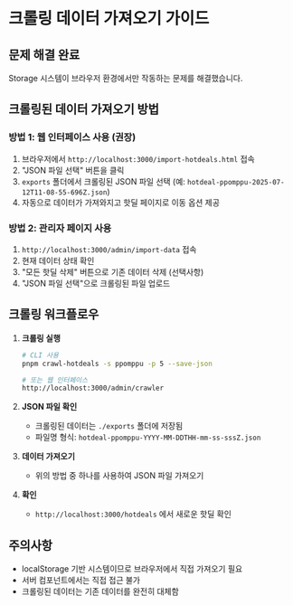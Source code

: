 # 크롤링 데이터 가져오기 가이드

## 문제 해결 완료

Storage 시스템이 브라우저 환경에서만 작동하는 문제를 해결했습니다.

## 크롤링된 데이터 가져오기 방법

### 방법 1: 웹 인터페이스 사용 (권장)

1. 브라우저에서 `http://localhost:3000/import-hotdeals.html` 접속
2. "JSON 파일 선택" 버튼을 클릭
3. `exports` 폴더에서 크롤링된 JSON 파일 선택 (예: `hotdeal-ppomppu-2025-07-12T11-08-55-696Z.json`)
4. 자동으로 데이터가 가져와지고 핫딜 페이지로 이동 옵션 제공

### 방법 2: 관리자 페이지 사용

1. `http://localhost:3000/admin/import-data` 접속
2. 현재 데이터 상태 확인
3. "모든 핫딜 삭제" 버튼으로 기존 데이터 삭제 (선택사항)
4. "JSON 파일 선택"으로 크롤링된 파일 업로드

## 크롤링 워크플로우

1. **크롤링 실행**
   ```bash
   # CLI 사용
   pnpm crawl-hotdeals -s ppomppu -p 5 --save-json
   
   # 또는 웹 인터페이스
   http://localhost:3000/admin/crawler
   ```

2. **JSON 파일 확인**
   - 크롤링된 데이터는 `./exports` 폴더에 저장됨
   - 파일명 형식: `hotdeal-ppomppu-YYYY-MM-DDTHH-mm-ss-sssZ.json`

3. **데이터 가져오기**
   - 위의 방법 중 하나를 사용하여 JSON 파일 가져오기

4. **확인**
   - `http://localhost:3000/hotdeals` 에서 새로운 핫딜 확인

## 주의사항

- localStorage 기반 시스템이므로 브라우저에서 직접 가져오기 필요
- 서버 컴포넌트에서는 직접 접근 불가
- 크롤링된 데이터는 기존 데이터를 완전히 대체함